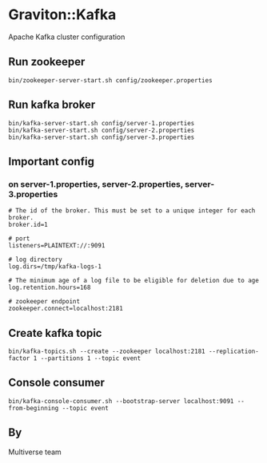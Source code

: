 Graviton::Kafka
===

Apache Kafka cluster configuration

## Run zookeeper

```
bin/zookeeper-server-start.sh config/zookeeper.properties
```

## Run kafka broker

```
bin/kafka-server-start.sh config/server-1.properties
bin/kafka-server-start.sh config/server-2.properties
bin/kafka-server-start.sh config/server-3.properties
```

## Important config

### on server-1.properties, server-2.properties, server-3.properties

```
# The id of the broker. This must be set to a unique integer for each broker.
broker.id=1

# port
listeners=PLAINTEXT://:9091

# log directory
log.dirs=/tmp/kafka-logs-1

# The minimum age of a log file to be eligible for deletion due to age
log.retention.hours=168

# zookeeper endpoint
zookeeper.connect=localhost:2181
```

## Create kafka topic
```
bin/kafka-topics.sh --create --zookeeper localhost:2181 --replication-factor 1 --partitions 1 --topic event
```

## Console consumer
```
bin/kafka-console-consumer.sh --bootstrap-server localhost:9091 --from-beginning --topic event
```


## By
Multiverse team
